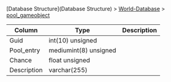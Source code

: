 [Database Structure](Database Structure) > [World-Database](World-Database) > [pool_gameobject](pool_gameobject)

Column | Type | Description
--- | --- | ---
Guid | int(10) unsigned | 
Pool_entry | mediumint(8) unsigned | 
Chance | float unsigned | 
Description | varchar(255) | 
